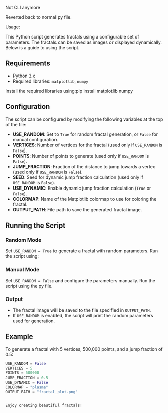 Not CLI anymore

Reverted back to normal py file.


Usage:


This Python script generates fractals using a configurable set of parameters. The fractals can be saved as images or displayed dynamically. Below is a guide to using the script.

## Requirements
- Python 3.x
- Required libraries: `matplotlib`, `numpy`

Install the required libraries using:pip install matplotlib numpy


## Configuration
The script can be configured by modifying the following variables at the top of the file:

- **USE_RANDOM**: Set to `True` for random fractal generation, or `False` for manual configuration.
- **VERTICES**: Number of vertices for the fractal (used only if `USE_RANDOM` is `False`).
- **POINTS**: Number of points to generate (used only if `USE_RANDOM` is `False`).
- **JUMP_FRACTION**: Fraction of the distance to jump towards a vertex (used only if `USE_RANDOM` is `False`).
- **SEED**: Seed for dynamic jump fraction calculation (used only if `USE_RANDOM` is `False`).
- **USE_DYNAMIC**: Enable dynamic jump fraction calculation (`True` or `False`).
- **COLORMAP**: Name of the Matplotlib colormap to use for coloring the fractal.
- **OUTPUT_PATH**: File path to save the generated fractal image.

## Running the Script
### Random Mode
Set `USE_RANDOM = True` to generate a fractal with random parameters. Run the script using:


### Manual Mode
Set `USE_RANDOM = False` and configure the parameters manually. Run the script using the py file.

### Output
- The fractal image will be saved to the file specified in `OUTPUT_PATH`.
- If `USE_RANDOM` is enabled, the script will print the random parameters used for generation.

## Example
To generate a fractal with 5 vertices, 500,000 points, and a jump fraction of 0.5:
```python
USE_RANDOM = False
VERTICES = 5
POINTS = 500000
JUMP_FRACTION = 0.5
USE_DYNAMIC = False
COLORMAP = "plasma"
OUTPUT_PATH = "fractal_plot.png"


Enjoy creating beautiful fractals!